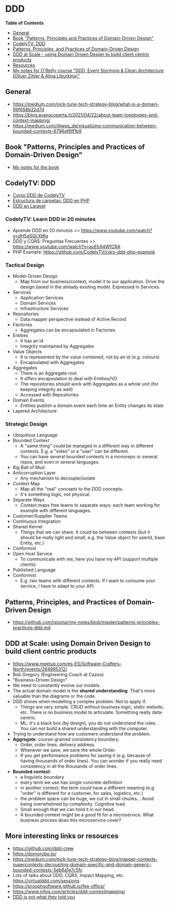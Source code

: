 # DDD

**Table of Contents**
- [General](#general)
- [Book "Patterns, Principles and Practices of Domain-Driven Design"](#book-patterns-principles-and-practices-of-domain-driven-design)
- [CodelyTV: DDD](#codelytv-ddd)
- [Patterns, Principles, and Practices of Domain-Driven Design](#patterns-principles-and-practices-of-domain-driven-design)
- [DDD at Scale - using Domain Driven Design to build client centric products](#ddd-at-scale-using-domain-driven-design-to-build-client-centric-products)
- [Resources](#resources)
- [My notes for O'Reilly course "DDD, Event Storming & Clean Architecture (Oliver Zihler & Alina Liburkina)"](https://www.notion.so/islomar/DDD-Event-Storming-Clean-Architecture-Oliver-Zihler-Alina-Liburkina-82a5ff16ba764cfaa82a98972babf861)

## General
* https://medium.com/nick-tune-tech-strategy-blog/what-is-a-domain-99f658b22d7d
* https://blog.avanscoperta.it/2021/04/22/about-team-topologies-and-context-mapping/
* https://medium.com/@wps_de/visualizing-communication-between-bounded-contexts-6796af6ff1b9

## Book "Patterns, Principles and Practices of Domain-Driven Design"

- [My notes for the book](patterns-principles-practices-ddd.md)

## CodelyTV: DDD
- [Curso DDD de CodelyTV](ddd-codelytv.md)
- [Estructura de carpetas: DDD en PHP](https://www.youtube.com/watch?v=UFnABp2s8Y0)
- [DDD en Laravel](https://www.youtube.com/watch?v=EInyOtPra44)

### CodelyTV: Learn DDD in 20 minutes

- Aprende DDD en 20 minutos >> https://www.youtube.com/watch?v=dH5aSQLXtKg
- DDD y CQRS: Preguntas Frecuentes >> https://www.youtube.com/watch?v=auEhX4WfCRA
- PHP Example: https://github.com/CodelyTV/cqrs-ddd-php-example

### Tactical Design

- Model-Driven Design
  - Map from our business/context, model it to our application. Drive the design based in the already existing model. Expressed in Services.
- Services
  - Application Services
  - Domain Services
  - Infrastructure Services
- Repositories
  - Data mapper perspective instead of Active Record
- Factories
  - Aggregates can be encapsulated in Factories
- Entities
  - It has an id
  - Integrity maintained by Aggregates
- Value Objects
  - It is represented by the value contained, not by an id (e.g. colours)
  - Encapsulated with Aggregates
- Aggregates
  - There is an Aggregate root.
  - It offers encapsulation to deal with Entities/VO
  - The repositories should work with Aggregates as a whole unit (for keeping integrity as well)
  - Accessed with Repositories
- Domain Events
  - Entities publish a domain event each time an Entity changes its state
- Layered Architecture

### Strategic Design

- Ubiquitous Language
- Bounded Context
  - A "same thing" could be managed in a different way in different contexts. E.g. a "video" or a "user" can be different.
  - You can have several bounded contexts in a monorepo or several repos, and even in several languages.
- Big Ball of Mud
- Anticorruption Layer
  - Any mechanism to decouple/isolate
- Context Map
  - Map all the "real" concepts to the DDD concepts.
  - It's something logic, not physical.
- Separate Ways
  - Context maps free teams to separate ways: each team working for example with different languages.
- Customer/Supplier Teams
- Continuous Integration
- Shared Kernel
  - Things that we can share. It could be between contexts (but it should be really light and small, e.g. the Value object for userId, base Entity, etc.)
- Conformist
- Open Host Service
  - To communicate with me, here you have my API (support multiple clients)
- Published Language
- Conformist
  - E.g. two teams with different contexts. If I want to consume your service, I have to adapt to your API.

## Patterns, Principles, and Practices of Domain-Driven Design

- https://github.com/islomar/my-notes/blob/master/patterns-principles-practices-ddd.md

## DDD at Scale: using Domain Driven Design to build client centric products
- https://www.meetup.com/es-ES/Software-Crafters-North/events/284995312/
- Bob Gregory (Engineering Coach at Cazoo)
- "Business-Driven Design"
- We need to constantly evolve our models.
- The actual domain model is the **shared understanding**. That's more valuable than the diagrams or the code.
- DDD shines when modelling a complex problem. Not to apply if:
  - Things are very simple. CRUD without business logic, static website, etc. There is no business model to articulate. Something really data-centric.
  - ML: it's a black box (by design), you do not understand the rules. You can not build a shared understanding with the computer.
- Trying to understand how are customers understand the problem.
- **Aggregate**: course-grained consistency boundary.
  - Order, order lines, delivery address.
  - Whenever we save, we save the whole Order.
  - If you get performance problems for saving it (e.g. because of having thousands of order lines). You can wonder if you really need consistency in all the thousands of order lines.
- **Bounded context**:
  - a linguistic boundary
  - every term we use has single concrete definition
  - in another context, the term could have a different meaning (e.g. "order" is different for a customer, for sales, logistics, etc.)
  - the problem space can be huge, we cut in small chunks... Avoid being overwhelmed by complexity. Cognitive load.
  - Small enough that we can hold it in our head.
  - A bounded context might be a good fit for a microservice. What business process does this microservice cover?


## More interesting links or resources
- https://github.com/ddd-crew
- https://domorobo.to/
- https://medium.com/nick-tune-tech-strategy-blog/mapper-contexts-supercontexts-decoupling-domain-specific-and-domain-generic-bounded-contexts-5eb6a1e7c5fc
- Lots of talks about DDD, CQRS, Impact Mapping, etc: https://virtualddd.com/sessions
- https://proophsoftware.github.io/fee-office/
- https://www.infoq.com/articles/ddd-contextmapping/
- [DDD is not what they told you](https://dev.to/franiglesias/ddd-is-not-what-they-told-you-3jem)
